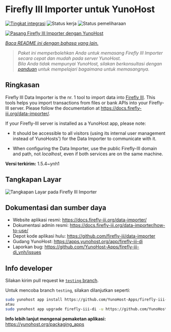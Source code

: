 <!--
N.B.: README ini dibuat secara otomatis oleh <https://github.com/YunoHost/apps/tree/master/tools/readme_generator>
Ini TIDAK boleh diedit dengan tangan.
-->

# Firefly III Importer untuk YunoHost

[![Tingkat integrasi](https://dash.yunohost.org/integration/firefly-iii-di.svg)](https://ci-apps.yunohost.org/ci/apps/firefly-iii-di/) ![Status kerja](https://ci-apps.yunohost.org/ci/badges/firefly-iii-di.status.svg) ![Status pemeliharaan](https://ci-apps.yunohost.org/ci/badges/firefly-iii-di.maintain.svg)

[![Pasang Firefly III Importer dengan YunoHost](https://install-app.yunohost.org/install-with-yunohost.svg)](https://install-app.yunohost.org/?app=firefly-iii-di)

*[Baca README ini dengan bahasa yang lain.](./ALL_README.md)*

> *Paket ini memperbolehkan Anda untuk memasang Firefly III Importer secara cepat dan mudah pada server YunoHost.*  
> *Bila Anda tidak mempunyai YunoHost, silakan berkonsultasi dengan [panduan](https://yunohost.org/install) untuk mempelajari bagaimana untuk memasangnya.*

## Ringkasan

Firefly III Data Importer is the nr. 1 tool to import data into [Firefly III](https://www.firefly-iii.org/). This tools helps you import transactions from files or bank APIs into your
Firefly-III server. Please follow the documentation at https://docs.firefly-iii.org/data-importer/.

If your Firefly-III server is installed as a YunoHost app, please note:

- It should be accessible to all visitors (using its internal user management instead of YunoHosts') for the Data Importer to communicate with it.

- When configuring the Data Importer, use the public Firefly-III domain and path, not *localhost*, even if both services are on the same machine.


**Versi terkirim:** 1.5.4~ynh1

## Tangkapan Layar

![Tangkapan Layar pada Firefly III Importer](./doc/screenshots/firefly-iii-di-start-screen.png)

## Dokumentasi dan sumber daya

- Website aplikasi resmi: <https://docs.firefly-iii.org/data-importer/>
- Dokumentasi admin resmi: <https://docs.firefly-iii.org/data-importer/how-to-use/>
- Depot kode aplikasi hulu: <https://github.com/firefly-iii/data-importer>
- Gudang YunoHost: <https://apps.yunohost.org/app/firefly-iii-di>
- Laporkan bug: <https://github.com/YunoHost-Apps/firefly-iii-di_ynh/issues>

## Info developer

Silakan kirim pull request ke [`testing` branch](https://github.com/YunoHost-Apps/firefly-iii-di_ynh/tree/testing).

Untuk mencoba branch `testing`, silakan dilanjutkan seperti:

```bash
sudo yunohost app install https://github.com/YunoHost-Apps/firefly-iii-di_ynh/tree/testing --debug
atau
sudo yunohost app upgrade firefly-iii-di -u https://github.com/YunoHost-Apps/firefly-iii-di_ynh/tree/testing --debug
```

**Info lebih lanjut mengenai pemaketan aplikasi:** <https://yunohost.org/packaging_apps>
